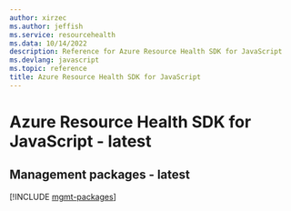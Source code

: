 ```yaml
---
author: xirzec
ms.author: jeffish
ms.service: resourcehealth
ms.data: 10/14/2022
description: Reference for Azure Resource Health SDK for JavaScript
ms.devlang: javascript
ms.topic: reference
title: Azure Resource Health SDK for JavaScript
---
```

# Azure Resource Health SDK for JavaScript - latest

## Management packages - latest
[!INCLUDE [mgmt-packages](resource-health-mgmt-index.md)]